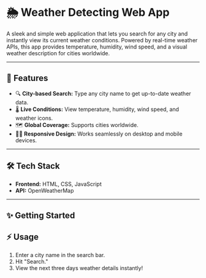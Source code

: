 # 🌦️ Weather Detecting Web App

A sleek and simple web application that lets you search for any city and instantly view its current weather conditions. Powered by real-time weather APIs, this app provides temperature, humidity, wind speed, and a visual weather description for cities worldwide.

---

## 🚀 Features

- 🔍 **City-based Search:** Type any city name to get up-to-date weather data.
- 🌡️ **Live Conditions:** View temperature, humidity, wind speed, and weather icons.
- 🗺️ **Global Coverage:** Supports cities worldwide.
- 🧑‍💻 **Responsive Design:** Works seamlessly on desktop and mobile devices.
  
---

## 🛠️ Tech Stack

- **Frontend:** HTML, CSS, JavaScript
- **API:** OpenWeatherMap

---

## ✨ Getting Started

## ⚡ Usage

1. Enter a city name in the search bar.
2. Hit "Search."
3. View the next three days weather details instantly!
